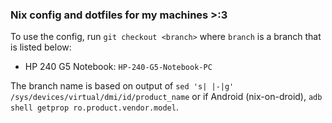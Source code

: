 ### Nix config and dotfiles for my machines >:3

To use the config, run `git checkout <branch>` where `branch` is a branch that is listed below:
 - HP 240 G5 Notebook: `HP-240-G5-Notebook-PC`

The branch name is based on output of `sed 's| |-|g' /sys/devices/virtual/dmi/id/product_name` or if Android (nix-on-droid), `adb shell getprop ro.product.vendor.model`.
